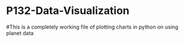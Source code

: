 # P132-Data-Visualization
#This is a completely working file of plotting charts in python on using planet data
